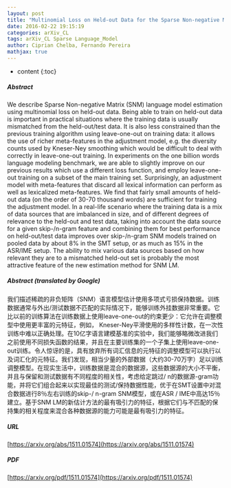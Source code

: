 ```yaml
---
layout: post
title: "Multinomial Loss on Held-out Data for the Sparse Non-negative Matrix Language Model"
date: 2016-02-22 19:15:19
categories: arXiv_CL
tags: arXiv_CL Sparse Language_Model
author: Ciprian Chelba, Fernando Pereira
mathjax: true
---
```


* content
{:toc}

##### Abstract
We describe Sparse Non-negative Matrix (SNM) language model estimation using multinomial loss on held-out data. Being able to train on held-out data is important in practical situations where the training data is usually mismatched from the held-out/test data. It is also less constrained than the previous training algorithm using leave-one-out on training data: it allows the use of richer meta-features in the adjustment model, e.g. the diversity counts used by Kneser-Ney smoothing which would be difficult to deal with correctly in leave-one-out training. In experiments on the one billion words language modeling benchmark, we are able to slightly improve on our previous results which use a different loss function, and employ leave-one-out training on a subset of the main training set. Surprisingly, an adjustment model with meta-features that discard all lexical information can perform as well as lexicalized meta-features. We find that fairly small amounts of held-out data (on the order of 30-70 thousand words) are sufficient for training the adjustment model. In a real-life scenario where the training data is a mix of data sources that are imbalanced in size, and of different degrees of relevance to the held-out and test data, taking into account the data source for a given skip-/n-gram feature and combining them for best performance on held-out/test data improves over skip-/n-gram SNM models trained on pooled data by about 8% in the SMT setup, or as much as 15% in the ASR/IME setup. The ability to mix various data sources based on how relevant they are to a mismatched held-out set is probably the most attractive feature of the new estimation method for SNM LM.

##### Abstract (translated by Google)
我们描述稀疏的非负矩阵（SNM）语言模型估计使用多项式亏损保持数据。训练数据通常与外出/测试数据不匹配的实际情况下，能够训练外挂数据非常重要。它比以前的训练算法在训练数据上使用leave-one-out的约束更少：它允许在调整模型中使用更丰富的元特征，例如， Kneser-Ney平滑使用的多样性计数，在一次性训练中难以正确处理。在10亿字语言建模基准的实验中，我们能够略微改进我们之前使用不同损失函数的结果，并且在主要训练集的一个子集上使用leave-one-out训练。令人惊讶的是，具有放弃所有词汇信息的元特征的调整模型可以执行以及词汇化的元特征。我们发现，相当少量的外部数据（大约30-70万字）足以训练调整模型。在现实生活中，训练数据是混合的数据源，这些数据源的大小不平衡，并且与保留和测试数据有不同程度的相关性，考虑给定跳过/ n的数据源-gram功能，并将它们组合起来以实现最佳的测试/保持数据性能，优于在SMT设置中对混合数据进行8％左右训练的skip-/ n-gram SNM模型，或在ASR / IME中高达15％建立。基于SNM LM的新估计方法的最有吸引力的特征，根据它们与不匹配的保持集的相关程度来混合各种数据源的能力可能是最有吸引力的特征。

##### URL
[https://arxiv.org/abs/1511.01574](https://arxiv.org/abs/1511.01574)

##### PDF
[https://arxiv.org/pdf/1511.01574](https://arxiv.org/pdf/1511.01574)

